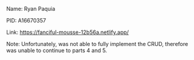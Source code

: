 Name: Ryan Paquia

PID: A16670357

Link: https://fanciful-mousse-12b56a.netlify.app/

Note: Unfortunately, was not able to fully implement the CRUD, therefore was unable to continue to parts 4 and 5.  